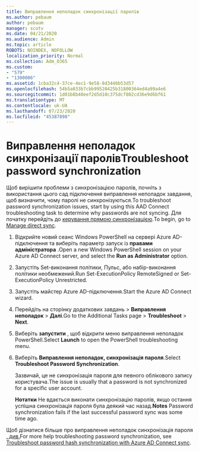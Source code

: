 ```yaml
---
title: Виправлення неполадок синхронізації паролів
ms.author: pebaum
author: pebaum
manager: scotv
ms.date: 04/21/2020
ms.audience: Admin
ms.topic: article
ROBOTS: NOINDEX, NOFOLLOW
localization_priority: Normal
ms.collection: Adm_O365
ms.custom:
- "579"
- "1300006"
ms.assetid: 1cba32c4-37ce-4ec1-9e58-8d3440b53d57
ms.openlocfilehash: 54b5a033b7cbb99520425b31800364ed4a99a4e6
ms.sourcegitcommit: 1d01b8b48eef2d5d10c375dcf802cd36e9d6bf61
ms.translationtype: MT
ms.contentlocale: uk-UA
ms.lasthandoff: 07/23/2020
ms.locfileid: "45387898"
---
```

# <a name="troubleshoot-password-synchronization"></a><span data-ttu-id="c0827-102">Виправлення неполадок синхронізації паролів</span><span class="sxs-lookup"><span data-stu-id="c0827-102">Troubleshoot password synchronization</span></span>

<span data-ttu-id="c0827-103">Щоб вирішити проблеми з синхронізацією паролів, почніть з використання цього сад підключення виправлення неполадок завдання, щоб визначити, чому паролі не синхронізуються.</span><span class="sxs-lookup"><span data-stu-id="c0827-103">To troubleshoot password synchronization issues, start by using this AAD Connect troubleshooting task to determine why passwords are not syncing.</span></span> <span data-ttu-id="c0827-104">Для початку перейдіть до [керування прямою синхронізацією](https://admin.microsoft.com/AdminPortal/Home#/dirsyncmanagement).</span><span class="sxs-lookup"><span data-stu-id="c0827-104">To begin, go to [Manage direct sync](https://admin.microsoft.com/AdminPortal/Home#/dirsyncmanagement).</span></span>  

1. <span data-ttu-id="c0827-105">Відкрийте новий сеанс Windows PowerShell на сервері Azure AD-підключення та виберіть параметр запуск із **правами адміністратора** .</span><span class="sxs-lookup"><span data-stu-id="c0827-105">Open a new Windows PowerShell session on your Azure AD Connect server, and select the **Run as Administrator** option.</span></span>

2. <span data-ttu-id="c0827-106">Запустіть Set-виконання політики, Пульс, або набір-виконання політики необмежений.</span><span class="sxs-lookup"><span data-stu-id="c0827-106">Run Set-ExecutionPolicy RemoteSigned or Set-ExecutionPolicy Unrestricted.</span></span>

3. <span data-ttu-id="c0827-107">Запустіть майстер Azure AD-підключення.</span><span class="sxs-lookup"><span data-stu-id="c0827-107">Start the Azure AD Connect wizard.</span></span>

4. <span data-ttu-id="c0827-108">Перейдіть на сторінку додаткових завдань > **Виправлення неполадок**  >  **Далі**.</span><span class="sxs-lookup"><span data-stu-id="c0827-108">Go to the Additional Tasks page > **Troubleshoot** > **Next**.</span></span>

5. <span data-ttu-id="c0827-109">Виберіть **запустити** , щоб відкрити меню виправлення неполадок PowerShell.</span><span class="sxs-lookup"><span data-stu-id="c0827-109">Select **Launch** to open the PowerShell troubleshooting menu.</span></span>

6. <span data-ttu-id="c0827-110">Виберіть **Виправлення неполадок, синхронізація пароля**.</span><span class="sxs-lookup"><span data-stu-id="c0827-110">Select **Troubleshoot Password Synchronization**.</span></span>

    <span data-ttu-id="c0827-111">Зазвичай, це не синхронізація пароля для певного облікового запису користувача.</span><span class="sxs-lookup"><span data-stu-id="c0827-111">The issue is usually that a password is not synchronized for a specific user account.</span></span>

    <span data-ttu-id="c0827-112">**Нотатки** Не вдається виконати синхронізацію паролів, якщо остання успішна синхронізація пароля була деякий час назад.</span><span class="sxs-lookup"><span data-stu-id="c0827-112">**Notes** Password synchronization fails if the last successful password sync was some time ago.</span></span>

<span data-ttu-id="c0827-113">Щоб дізнатися більше про виправлення неполадок синхронізація пароля [, див.](https://docs.microsoft.com/azure/active-directory/hybrid/tshoot-connect-password-hash-synchronization)</span><span class="sxs-lookup"><span data-stu-id="c0827-113">For more help troubleshooting password synchronization, see [Troubleshoot password hash synchronization with Azure AD Connect sync](https://docs.microsoft.com/azure/active-directory/hybrid/tshoot-connect-password-hash-synchronization).</span></span>